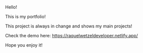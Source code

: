Hello!

This is my portfolio!

This project is always in change and shows my main projects!

Check the demo here: https://raquelwetzeldeveloper.netlify.app/

Hope you enjoy it!
